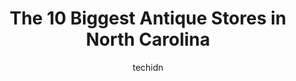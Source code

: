 ---
layout: ampstory
image: https://i0.wp.com/paketmu.com/wp-content/uploads/2023/06/oak-street-mill-antiques-llc-0-in-north-carolina-1686366047.jpeg?resize=640,853
author: techidn
featured: false
description: Explore the diverse Antique Store scene in North Carolina, home to an incredible selection of 10 establishments catering to every taste. Whether youre in search of iconic favorites or undis
title: The 10 Biggest Antique Stores in North Carolina
cover:
   title: The 10 Biggest Antique Stores in North Carolina
   subtitle: RICKPATE
   background: https://paketmu.com/wp-content/uploads/2023/06/oak-street-mill-antiques-llc-0-in-north-carolina-1686366047.jpeg

pages: 
 - layout: thirds
   top: <h1>#1 Catawba River Antique Mall</h1>
   bottom: "<p>Huge! Next to a water tower in downtown Belmont. Lots of aisles, so many interesting things to see. Great way to spend an afternoon. Had fun. Recommend visiting!</p>"
   background: https://paketmu.com/wp-content/uploads/2023/06/oak-street-mill-antiques-llc-1-in-north-carolina-1686366062.jpeg
   backgroundblur: true
 - layout: thirds
   top: <h1>#2 Hickory Antiques Mall Inc.</h1>
   bottom: "<p>You absolutely can get lost in this place. Its huge! Each little section is owned by different vendors and they all have their own unique collection of antiques and thin</p>"
   background: https://paketmu.com/wp-content/uploads/2023/06/oak-street-mill-antiques-llc-2-in-north-carolina-1686366063.jpeg
   cta:
      link: https://paketmu.com/the-10-biggest-antique-stores-in-north-carolina/
      text: The 10 Biggest Antique Stores in North Carolina
 - layout: thirds
   top: <h1>#3 Golden Antiques & Treasures</h1>
   bottom: "<p>Ilove visiting this place. you never know what you will find. The staff is friendly, booth items are reasonably priced as well.</p>"
   background: https://paketmu.com/wp-content/uploads/2023/06/oak-street-mill-antiques-llc-3-in-north-carolina-1686366064.jpeg
   cta:
      link: https://paketmu.com/the-10-biggest-antique-stores-in-north-carolina/
      text: The 10 Biggest Antique Stores in North Carolina
 - layout: thirds
   top: <h1>#4 Sanford Antique Mall</h1>
   bottom: "<p>118 S Moore St, Sanford, NC 27330, United States</p>"
   background: https://plus.unsplash.com/premium_photo-1664640458616-3c74f8cb4589?ixlib=rb-4.0.3&ixid=MnwxMjA3fDB8MHxwaG90by1wYWdlfHx8fGVufDB8fHx8&auto=format&fit=crop&w=640&h=853&q=80
   cta:
      link: https://paketmu.com/the-10-biggest-antique-stores-in-north-carolina/
      text: The 10 Biggest Antique Stores in North Carolina
 - layout: thirds
   top: <h1>#5 Tryon Antique Mall & Marketplace, llc</h1>
   bottom: "<p>1005 S Trade St, Tryon, NC 28782, United States</p>"
   background: https://images.unsplash.com/photo-1484589065579-248aad0d8b13?ixlib=rb-4.0.3&ixid=MnwxMjA3fDB8MHxwaG90by1wYWdlfHx8fGVufDB8fHx8&auto=format&fit=crop&w=640&h=853&q=80
   cta:
      link: https://paketmu.com/the-10-biggest-antique-stores-in-north-carolina/
      text: The 10 Biggest Antique Stores in North Carolina
 - layout: thirds
   top: <h1>#6 Piccolo Antique Mall</h1>
   bottom: "<p>134 N Main St, Belmont, NC 28012, United States</p>"
   background: https://images.unsplash.com/photo-1620421680010-0766ff230392?ixlib=rb-4.0.3&ixid=MnwxMjA3fDB8MHxwaG90by1wYWdlfHx8fGVufDB8fHx8&auto=format&fit=crop&w=640&h=853&q=80
   cta:
      link: https://paketmu.com/the-10-biggest-antique-stores-in-north-carolina/
      text: The 10 Biggest Antique Stores in North Carolina
 - layout: thirds
   top: <h1>#7 Cheshire Cat Antique Gallery</h1>
   bottom: "<p>2050 Clark Ave, Raleigh, NC 27605, United States</p>"
   background: https://images.unsplash.com/photo-1604871000636-074fa5117945?ixlib=rb-4.0.3&ixid=MnwxMjA3fDB8MHxwaG90by1wYWdlfHx8fGVufDB8fHx8&auto=format&fit=crop&w=640&h=853&q=80
   cta:
      link: https://paketmu.com/the-10-biggest-antique-stores-in-north-carolina/
      text: The 10 Biggest Antique Stores in North Carolina
 - layout: thirds
   middle: Continue reading...
   background: https://images.unsplash.com/photo-1496096265110-f83ad7f96608?ixlib=rb-4.0.3&ixid=MnwxMjA3fDB8MHxwaG90by1wYWdlfHx8fGVufDB8fHx8&auto=format&fit=crop&w=640&h=853&q=80
   cta:
      link: https://paketmu.com/the-10-biggest-antique-stores-in-north-carolina/
      text: The 10 Biggest Antique Stores in North Carolina
      
---